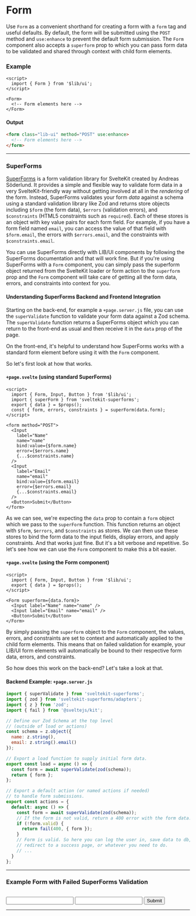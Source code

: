 <script>
  import { Form, Input, Button } from '$lib/ui';
  import Tables from './Tables.svelte';

  let { data } = $props();  
</script>

# Form

Use `Form` as a convenient shorthand for creating a form with a `form` tag and useful defaults. By
default, the form will be submitted using the `POST` method and `use:enhance` to prevent the default
form submission. The `Form` component also accepts a `superform` prop to which you can pass form
data to be validated and shared through context with child form elements.

### Example

```svelte
<script>
  import { Form } from '$lib/ui';
</script>

<Form>
  <!-- Form elements here -->
</Form>
```

#### Output

```html
<form class="lib-ui" method="POST" use:enhance>
  <!-- Form elements here -->
</form>
```
---

### SuperForms

[SuperForms](https://superforms.rocks) is a form validation library for SvelteKit created by Andreas
Söderlund. It provides a simple and flexible way to validate form data in a very SvelteKit-friendly
way without getting involved at all in the *rendering* of the form. Instead, SuperForms validates
your form *data* against a schema using a standard validation library like Zod and returns store
objects including `$form` (the form data), `$errors` (validation errors), and `$constraints` (HTML5
constraints such as `required`). Each of these stores is an object with key value pairs for each
form field. For example, if you have a form field named `email`, you can access the value of that
field with `$form.email`, the errors with `$errors.email`, and the constraints with
`$constraints.email`.

You can use SuperForms directly with LIB/UI components by following the SuperForms documentation and
that will work fine. But if you're using SuperForms with a `Form` component, you can simply pass the
superform object returned from the SvelteKit loader or form action to the `superform` prop and the
`Form` component will take care of getting all the form data, errors, and constraints into context
for you.

#### Understanding SuperForms Backend and Frontend Integration

Starting on the back-end, for example a `+page.server.js` file, you can use the `superValidate`
function to validate your form data against a Zod schema. The `superValidate` function returns a
SuperForms object which you can return to the front-end as usual and then receive it in the `data`
prop of the page.

On the front-end, it's helpful to understand how SuperForms works with a standard form element
before using it with the `Form` component. 

So let's first look at how that works.

#### `+page.svelte` (using standard SuperForms)
  
```svelte
<script>
  import { Form, Input, Button } from '$lib/ui';
  import { superForm } from 'sveltekit-superforms';
  export { data } = $props();
  const { form, errors, constraints } = superForm(data.form);
</script>

<form method="POST">
  <Input 
    label="Name" 
    name="name" 
    bind:value={$form.name} 
    error={$errors.name}
    {...$constraints.name}
  />
  <Input
    label="Email" 
    name="email" 
    bind:value={$form.email} 
    error={$errors.email}
    {...$constraints.email}
  />
  <Button>Submit</Button>
</form>
```
As we can see, we're expecting the `data` prop to contain a `form` object which we pass to the
`superForm` function. This function returns an object with `$form`, `$errors`, and `$constraints` as
stores. We can then use these stores to bind the form data to the input fields, display errors, and
apply constraints. And that works just fine. But it's a bit verbose and repetitive. So let's see
how we can use the `Form` component to make this a bit easier.


#### `+page.svelte` (using the Form component)
  
```svelte
<script>
  import { Form, Input, Button } from '$lib/ui';
  export { data } = $props();
</script>

<Form superform={data.form}>
  <Input label="Name" name="name" />
  <Input label="Email" name="email" />
  <Button>Submit</Button>
</Form>

```

By simply passing the `superform` object to the `Form` component, the values, errors, and
constraints are set to context and automatically applied to the child form elements. This means that
on failed validation for example, your LIB/UI form elements will automatically be bound to their 
respective form data, errors, and constraints.

So how does this work on the back-end? Let's take a look at that.

#### Backend Example: `+page.server.js`

```js
import { superValidate } from 'sveltekit-superforms';
import { zod } from 'sveltekit-superforms/adapters';
import { z } from 'zod';
import { fail } from '@sveltejs/kit';

// Define our Zod Schema at the top level
// (outside of load or actions)
const schema = z.object({
  name: z.string(),
  email: z.string().email()
});

// Export a load function to supply initial form data.
export const load = async () => {
  const form = await superValidate(zod(schema));
  return { form };
};

// Export a default action (or named actions if needed) 
// to handle form submissions.
export const actions = {
  default: async () => {
    const form = await superValidate(zod(schema));
    // If the form is not valid, return a 400 error with the form data.
    if (!form.valid) {
      return fail(400, { form });
    }
    // Form is valid. So here you can log the user in, save data to db, 
    // redirect to a success page, or whatever you need to do.
    // ...
  }
};
```

---

### Example Form with Failed SuperForms Validation

```svelte

```

<Form superform={data.form}>
  <Input label="Name" name="name" />
  <Input label="Email" name="email" />
  <Button>Submit</Button>
</Form>

---

<Tables />


